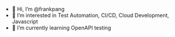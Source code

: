 - 👋 Hi, I’m @frankpang
- 👀 I’m interested in Test Automation, CI/CD, Cloud Development, Javascript
- 🌱 I’m currently learning OpenAPI testing

<!---
frankpang/frankpang is a ✨ special ✨ repository because its `README.md` (this file) appears on your GitHub profile.
You can click the Preview link to take a look at your changes.
--->
